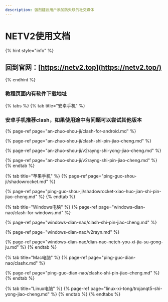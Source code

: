 ```yaml
---
description: 强烈建议用户添加防失联的社交媒体
---
```


# NETV2使用文档

{% hint style="info" %}
## 回到官网：[https://netv2.top](https://netv2.top/)
{% endhint %}

### 教程页面内有软件下载地址

{% tabs %}
{% tab title="安卓手机" %}
### 安卓手机推荐clash，如果使用途中有问题可以尝试其他版本

{% page-ref page="an-zhuo-shou-ji/clash-for-android.md" %}

{% page-ref page="an-zhuo-shou-ji/clash-shi-pin-jiao-cheng.md" %}

{% page-ref page="an-zhuo-shou-ji/v2rayng-shi-yong-jiao-cheng.md" %}

{% page-ref page="an-zhuo-shou-ji/v2rayng-shi-pin-jiao-cheng.md" %}
{% endtab %}

{% tab title="苹果手机" %}
{% page-ref page="ping-guo-shou-ji/shadowrocket.md" %}

{% page-ref page="ping-guo-shou-ji/shadowrocket-xiao-huo-jian-shi-pin-jiao-cheng.md" %}
{% endtab %}

{% tab title="Windows电脑" %}
{% page-ref page="windows-dian-nao/clash-for-windows.md" %}

{% page-ref page="windows-dian-nao/clash-shi-pin-jiao-cheng.md" %}

{% page-ref page="windows-dian-nao/v2rayn.md" %}

{% page-ref page="windows-dian-nao/dian-nao-netch-you-xi-jia-su-gong-ju.md" %}
{% endtab %}

{% tab title="Mac电脑" %}
{% page-ref page="ping-guo-dian-nao/clashx.md" %}

{% page-ref page="ping-guo-dian-nao/clashx-shi-pin-jiao-cheng.md" %}
{% endtab %}

{% tab title="Linux电脑" %}
{% page-ref page="linux-xi-tong/trojanqt5-shi-yong-jiao-cheng.md" %}
{% endtab %}
{% endtabs %}

